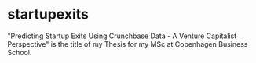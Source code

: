 # startupexits
"Predicting Startup Exits Using Crunchbase Data - A Venture Capitalist Perspective" is the title of my Thesis for my MSc at Copenhagen Business School.
